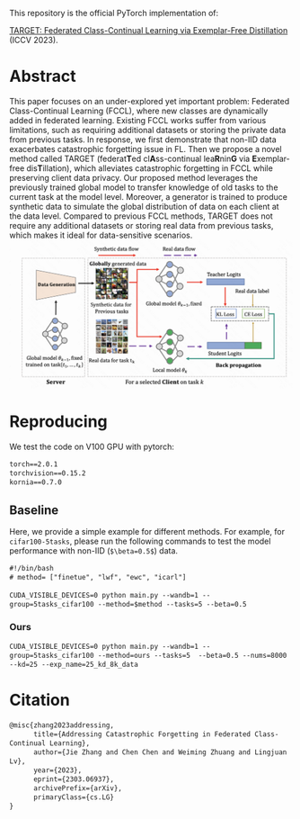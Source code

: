 This repository is the official PyTorch implementation of:

[TARGET: Federated Class-Continual Learning via Exemplar-Free Distillation](https://arxiv.org/abs/2303.06937) (ICCV 2023).

# Abstract

This paper focuses on an under-explored yet important problem: Federated Class-Continual Learning (FCCL), where new classes are dynamically added in federated learning. 
Existing FCCL works suffer from various limitations, such as requiring additional datasets or storing the private data from previous tasks. In response, we first demonstrate that non-IID data exacerbates catastrophic forgetting issue in FL. Then we propose a novel method called TARGET (federat**T**ed cl**A**ss-continual lea**R**nin**G** via **E**xemplar-free dis**T**illation), which alleviates catastrophic forgetting in FCCL while preserving client data privacy. Our proposed method leverages the previously trained global model to transfer knowledge of old tasks to the current task at the model level. Moreover, a generator is trained to produce synthetic data to simulate the global distribution of data on each client at the data level. Compared to previous FCCL methods, TARGET does not require any additional datasets or storing real data from previous tasks, which makes it 
ideal for data-sensitive scenarios.
![image](imgs/pipeline.png)

# Reproducing
We test the code on V100 GPU with pytorch: 
```
torch==2.0.1
torchvision==0.15.2
kornia==0.7.0
```

## Baseline
Here, we provide a simple example for different methods. 
For example, for `cifar100-5tasks`, please run the following commands to test the model performance with non-IID (`$\beta=0.5$`) data.

```
#!/bin/bash
# method= ["finetue", "lwf", "ewc", "icarl"]

CUDA_VISIBLE_DEVICES=0 python main.py --wandb=1 --group=5tasks_cifar100 --method=$method --tasks=5 --beta=0.5
```

### Ours
```
CUDA_VISIBLE_DEVICES=0 python main.py --wandb=1 --group=5tasks_cifar100 --method=ours --tasks=5  --beta=0.5 --nums=8000 --kd=25 --exp_name=25_kd_8k_data
```




# Citation
```
@misc{zhang2023addressing,
      title={Addressing Catastrophic Forgetting in Federated Class-Continual Learning}, 
      author={Jie Zhang and Chen Chen and Weiming Zhuang and Lingjuan Lv},
      year={2023},
      eprint={2303.06937},
      archivePrefix={arXiv},
      primaryClass={cs.LG}
}
```
